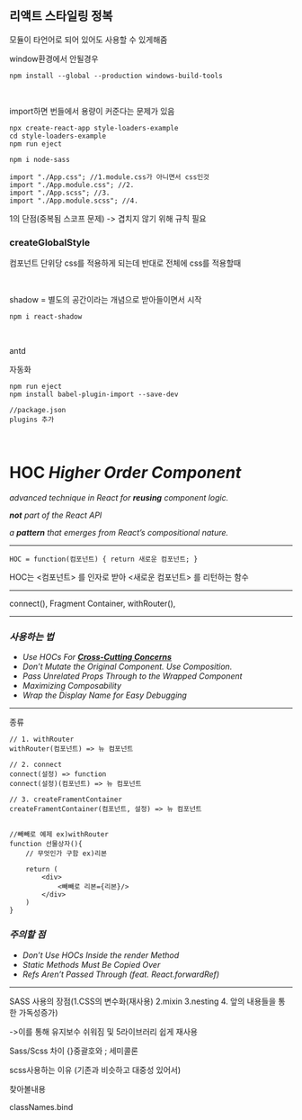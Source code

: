 ## 리액트 스타일링 정복

모듈이 타언어로 되어 있어도 사용할 수 있게해줌

window환경에서 안될경우

```
npm install --global --production windows-build-tools
```

<br>

import하면 번들에서 용량이 커준다는 문제가 있음

```react
npx create-react-app style-loaders-example
cd style-loaders-example
npm run eject

npm i node-sass
```



```react
import "./App.css"; //1.module.css가 아니면서 css인것 
import "./App.module.css"; //2.
import "./App.scss"; //3.
import "./App.module.scss"; //4.
```

1의 단점(중복됨 스코프 문제) -> 겹치지 않기 위해 규칙 필요



### createGlobalStyle

컴포넌트 단위당 css를 적용하게 되는데 반대로 전체에 css를 적용할때





<br>

shadow = 별도의 공간이라는 개념으로 받아들이면서 시작

```
npm i react-shadow
```



<br>

antd

자동화

```
npm run eject
npm install babel-plugin-import --save-dev

//package.json
plugins 추가
```



<br>

# HOC *Higher Order Component*

*advanced technique in React for **reusing** component logic.*

***not** part of the React API*

*a **pattern** that emerges from React’s compositional nature.*

---

```react
HOC = function(컴포넌트) { return 새로운 컴포넌트; }
```

HOC는 <컴포넌트> 를 인자로 받아 <새로운 컴포넌트> 를 리턴하는 함수

---

connect(), Fragment Container, withRouter(),

---

### *사용하는 법*

- *Use HOCs For [**Cross-Cutting Concerns**](https://ko.wikipedia.org/wiki/횡단_관심사)*
- *Don’t Mutate the Original Component. Use Composition.*
- *Pass Unrelated Props Through to the Wrapped Component*
- *Maximizing Composability*
- *Wrap the Display Name for Easy Debugging*

---

종류

```react
// 1. withRouter
withRouter(컴포넌트) => 뉴 컴포넌트

// 2. connect
connect(설정) => function
connect(설정)(컴포넌트) => 뉴 컴포넌트

// 3. createFramentContainer
createFramentContainer(컴포넌트, 설정) => 뉴 컴포넌트


//빼빼로 예제 ex)withRouter
function 선물상자(){
    // 무엇인가 구함 ex)리본
    
    return (
    	<div>
        	<빼빼로 리본={리본}/>
        </div>
    )
}
```

### *주의할 점*

- *Don’t Use HOCs Inside the render Method*
- *Static Methods Must Be Copied Over*
- *Refs Aren’t Passed Through (feat. React.forwardRef)*

---



SASS 사용의 장점(1.CSS의 변수화(재사용) 2.mixin 3.nesting 4. 앞의 내용들을 통한 가독성증가)

->이를 통해 유지보수 쉬워짐 및 5라이브러리 쉽게 재사용



Sass/Scss 차이 {}중괄호와 ; 세미콜론

scss사용하는 이유 (기존과 비슷하고 대중성 있어서)



찾아볼내용

classNames.bind